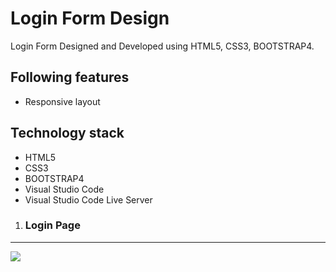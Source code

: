 <h1> Login Form Design </h1>

Login Form Designed and Developed using HTML5, CSS3, BOOTSTRAP4.

## Following features
- Responsive layout

## Technology stack
- HTML5
- CSS3
- BOOTSTRAP4
- Visual Studio Code
- Visual Studio Code Live Server


1) <h3> Login Page
---
  
<img src="https://user-images.githubusercontent.com/45147588/116351279-082cdb80-a811-11eb-8d22-3e7d526830ce.PNG">

</h3> 

